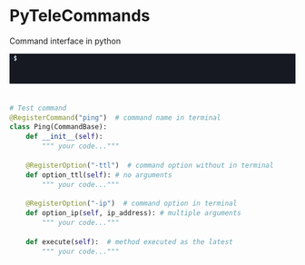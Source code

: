# PyTeleCommands
Command interface in python

![](https://github.com/TeleApplications/PyTeleCommands/blob/main/assets/command.gif)
```python

# Test command
@RegisterCommand("ping")  # command name in terminal
class Ping(CommandBase):
    def __init__(self):
        """ your code..."""

    @RegisterOption("-ttl")  # command option without in terminal
    def option_ttl(self): # no arguments
        """ your code..."""
    
    @RegisterOption("-ip")  # command option in terminal
    def option_ip(self, ip_address): # multiple arguments
        """ your code..."""

    def execute(self):  # method executed as the latest
        """ your code..."""
   
```
